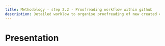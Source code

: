```yaml
---
title: Methodology - step 2.2 - Proofreading workflow within github
description: Detailed worklow to organise proofreading of new created contents
---
```

# Presentation